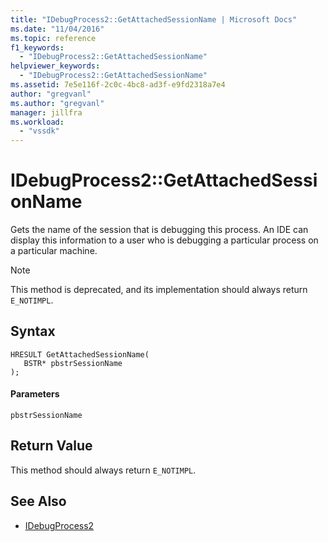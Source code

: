 ```yaml
---
title: "IDebugProcess2::GetAttachedSessionName | Microsoft Docs"
ms.date: "11/04/2016"
ms.topic: reference
f1_keywords:
  - "IDebugProcess2::GetAttachedSessionName"
helpviewer_keywords:
  - "IDebugProcess2::GetAttachedSessionName"
ms.assetid: 7e5e116f-2c0c-4bc8-ad3f-e9fd2318a7e4
author: "gregvanl"
ms.author: "gregvanl"
manager: jillfra
ms.workload:
  - "vssdk"
---
```

# IDebugProcess2::GetAttachedSessionName
Gets the name of the session that is debugging this process. An IDE can display this information to a user who is debugging a particular process on a particular machine.

> [!NOTE]
> This method is deprecated, and its implementation should always return `E_NOTIMPL`.

## Syntax

```
HRESULT GetAttachedSessionName(
   BSTR* pbstrSessionName
);
```

#### Parameters
 `pbstrSessionName`

## Return Value
 This method should always return `E_NOTIMPL`.

## See Also
- [IDebugProcess2](../../../extensibility/debugger/reference/idebugprocess2.md)